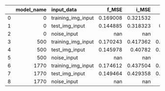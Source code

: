 |    |   model_name | input_data         |      f_MSE |      i_MSE |      i_SSIM |   i_DeepFace_ArcFace |
|---:|-------------:|:-------------------|-----------:|-----------:|------------:|---------------------:|
|  0 |            0 | training_img_input |   0.169008 |   0.321532 |   0.10746   |            0.0286383 |
|  1 |            0 | test_img_input     |   0.144885 |   0.318323 |   0.113968  |            0.028647  |
|  2 |            0 | noise_input        | nan        | nan        | nan         |          nan         |
|  3 |          500 | training_img_input |   0.170243 |   0.417362 |   0.0929567 |            0.0359367 |
|  4 |          500 | test_img_input     |   0.145978 |   0.40782  |   0.0979079 |            0.0360365 |
|  5 |          500 | noise_input        | nan        | nan        | nan         |          nan         |
|  6 |         1770 | training_img_input |   0.174612 |   0.437504 |   0.0894303 |            0.0367231 |
|  7 |         1770 | test_img_input     |   0.149464 |   0.429358 |   0.0947903 |            0.0362867 |
|  8 |         1770 | noise_input        | nan        | nan        | nan         |          nan         |